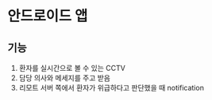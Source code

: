 # 안드로이드 앱

## 기능
1. 환자를 실시간으로 볼 수 있는 CCTV
2. 담당 의사와 메세지를 주고 받음
3. 리모트 서버 쪽에서 환자가 위급하다고 판단했을 때 notification
